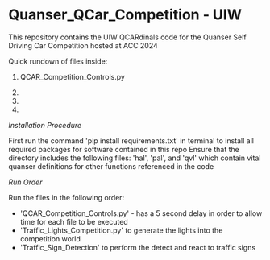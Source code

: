 # Quanser_QCar_Competition - UIW 

This repository contains the UIW QCARdinals code for the Quanser Self Driving Car Competition hosted at ACC 2024

Quick rundown of files inside: 

1. QCAR_Competition_Controls.py

2.

3.

4.

*Installation Procedure* 

First run the command 'pip install requirements.txt' in terminal to install all required packages for software contained in this repo
Ensure that the directory includes the following files: 'hal', 'pal', and 'qvl' which contain vital quanser definitions for other functions referenced in the code 

*Run Order*

Run the files in the following order:
- 'QCAR_Competition_Controls.py' -  has a 5 second delay in order to allow time for each file to be executed
- 'Traffic_Lights_Competition.py' to generate the lights into the competition world
- 'Traffic_Sign_Detection' to perform the detect and react to traffic signs 
